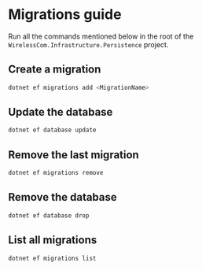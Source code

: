 # Migrations guide

Run all the commands mentioned below in the root of the `WirelessCom.Infrastructure.Persistence` project.

## Create a migration
```bash
dotnet ef migrations add <MigrationName>
```

## Update the database
```bash
dotnet ef database update
```

## Remove the last migration
```bash
dotnet ef migrations remove
```

## Remove the database
```bash
dotnet ef database drop
```

## List all migrations
```bash
dotnet ef migrations list
```

